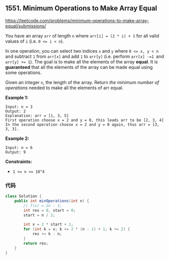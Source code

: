 ## 1551. Minimum Operations to Make Array Equal

https://leetcode.com/problems/minimum-operations-to-make-array-equal/submissions/

You have an array `arr` of length `n` where `arr[i] = (2 * i) + 1` for all valid values of `i` (i.e. `0 <= i < n`).

In one operation, you can select two indices `x` and `y` where `0 <= x, y < n` and subtract `1` from `arr[x]` and add `1` to `arr[y]` (i.e. perform `arr[x] -=1 `and `arr[y] += 1`). The goal is to make all the elements of the array **equal**. It is **guaranteed** that all the elements of the array can be made equal using some operations.

Given an integer `n`, the length of the array. Return *the minimum number of operations* needed to make all the elements of arr equal.

 

**Example 1:**

```
Input: n = 3
Output: 2
Explanation: arr = [1, 3, 5]
First operation choose x = 2 and y = 0, this leads arr to be [2, 3, 4]
In the second operation choose x = 2 and y = 0 again, thus arr = [3, 3, 3].
```

**Example 2:**

```
Input: n = 6
Output: 9
```

 

**Constraints:**

- `1 <= n <= 10^4`

### 代码

```java
class Solution {
    public int minOperations(int n) {
        // f(x) = 2n - 1;
        int res = 0, start = 0;
        start = n / 2;
        
        int v = 2 * start + 1;
        for (int k = v; k <= 2 * (n - 1) + 1; k += 2) {
            res += k - n;
        }
        return res;
    }
}
```

